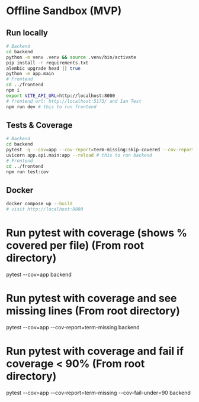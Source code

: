 # Offline Sandbox (MVP)

## Run locally
```bash
# Backend
cd backend
python -m venv .venv && source .venv/bin/activate
pip install -r requirements.txt
alembic upgrade head || true
python -m app.main
# Frontend
cd ../frontend
npm i
export VITE_API_URL=http://localhost:8000
# frontend url: http://localhost:5173/ and Ian Test
npm run dev # this to run frontend
```

## Tests & Coverage
```bash
# Backend
cd backend
pytest -q --cov=app --cov-report=term-missing:skip-covered --cov-report=html --cov-fail-under=80
uvicorn app.api.main:app --reload # this to run backend
# Frontend
cd ../frontend
npm run test:cov
```

## Docker
```bash
docker compose up --build
# visit http://localhost:8080
```

# Run pytest with coverage (shows % covered per file) (From root directory)
pytest --cov=app backend

# Run pytest with coverage and see missing lines (From root directory)
pytest --cov=app --cov-report=term-missing backend

# Run pytest with coverage and fail if coverage < 90% (From root directory)
pytest --cov=app --cov-report=term-missing --cov-fail-under=90 backend